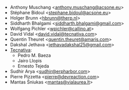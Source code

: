 - Anthony Muschang \<<anthony.muschang@acsone.eu>\>
- Stéphane Bidoul \<<stephane.bidoul@acsone.eu>\>
- Holger Brunn \<<hbrunn@therp.nl>\>
- Siddharth Bhalgami \<<siddharth.bhalgami@gmail.com>\>
- Wolfgang Pichler \<<wpichler@callino.at>\>
- David Vidal \<<david.vidal@tecnativa.com>\>
- Quentin Theuret \<<quentin.theuret@amaris.com>\>
- Dakshal Jethava \<<jethavadakshal25@gmail.com>\>
- [Tecnativa](https://www.tecnativa.com):
  - Pedro M. Baeza
  - Jairo Llopis
  - Ernesto Tejeda
- Sudhir Arya \<<sudhir@erpharbor.com>\>
- Pierre Pizzetta \<<pierre@devreaction.com>\>
- Mantas Šniukas \<<mantas@vialaurea.lt>\>
